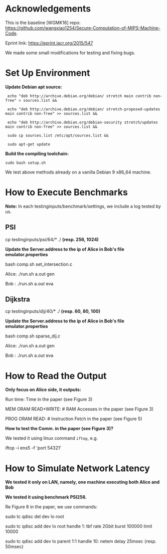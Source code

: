 # Acknowledgements

This is the baseline [WGMK16] repo: https://github.com/wangxiao1254/Secure-Computation-of-MIPS-Machine-Code.

Eprint link: https://eprint.iacr.org/2015/547

We made some small modifications for testing and fixing bugs.

# Set Up Environment

**Update Debian apt source:**

	 echo "deb http://archive.debian.org/debian/ stretch main contrib non-free" > sources.list &&

	 echo "deb http://archive.debian.org/debian/ stretch-proposed-updates main contrib non-free" >> sources.list &&

	 echo "deb http://archive.debian.org/debian-security stretch/updates main contrib non-free" >> sources.list &&

	 sudo cp sources.list /etc/apt/sources.list &&

	 sudo apt-get update

**Build the compiling toolchain:**

	sudo bash setup.sh

We test above methods already on a vanilla Debian 9 x86_64 machine.

# How to Execute Benchmarks

**Note:** In each testinginputs/benchmark/settings, we include a log tested by us.

## PSI

cp testinginputs/psi/64/* ./    **(resp. 256, 1024)**

**Update the Server.address to the ip of Alice in Bob's file emulator.properties**

bash comp.sh set_intersection.c

Alice: ./run.sh a.out gen

Bob : ./run.sh a.out eva

## Dijkstra

cp testinginputs/dij/40/* ./    **(resp. 60, 80, 100)**

**Update the Server.address to the ip of Alice in Bob's file emulator.properties**

bash comp.sh sparse_dij.c

Alice: ./run.sh a.out gen

Bob : ./run.sh a.out eva

# How to Read the Output

**Only focus on Alice side, it outputs:**

Run time: Time in the paper (see Figure 3)

MEM ORAM READ+WRITE: # RAM Accesses in the paper (see Figure 3)

PROG ORAM READ: # Instruction Fetch in the paper (see Figure 5)

**How to test the Comm. in the paper (see Figure 3)?**

We tested it using linux command `iftop`, e.g.

iftop -i ens5 -f 'port 54321'

# How to Simulate Network Latency

**We tested it only on LAN, namely, one machine executing both Alice and Bob**

**We tested it using benchmark PSI256.**

Re Figure 8 in the paper, we use commands:

sudo tc qdisc del dev lo root

sudo tc qdisc add dev lo root handle 1: tbf rate 2Gbit burst 100000 limit 10000

sudo tc qdisc add dev lo parent 1:1 handle 10: netem delay 25msec (resp. 50msec)
